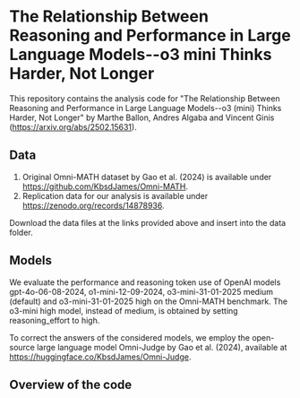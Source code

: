 # The Relationship Between Reasoning and Performance in Large Language Models--o3 mini Thinks Harder, Not Longer

This repository contains the analysis code for "The Relationship Between Reasoning and Performance in Large Language Models--o3 (mini) Thinks Harder, Not Longer" by Marthe Ballon, Andres Algaba and Vincent Ginis (https://arxiv.org/abs/2502.15631).

## Data
1. Original Omni-MATH dataset by Gao et al. (2024) is available under https://github.com/KbsdJames/Omni-MATH.
2. Replication data for our analysis is available under https://zenodo.org/records/14878936.

Download the data files at the links provided above and insert into the data folder.

## Models 
We evaluate the performance and reasoning token use of OpenAI models gpt-4o-06-08-2024, o1-mini-12-09-2024, o3-mini-31-01-2025 medium (default) and o3-mini-31-01-2025 high on the Omni-MATH benchmark. The o3-mini high model, instead of medium, is obtained by setting reasoning_effort to high.

To correct the answers of the considered models, we employ the open-source large language model Omni-Judge by Gao et al. (2024), available at https://huggingface.co/KbsdJames/Omni-Judge. 

## Overview of the code
